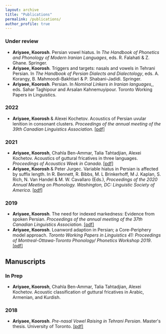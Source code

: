 ```yaml
---
layout: archive
title: "Publications"
permalink: /publications/
author_profile: true
---
```



<!-- layout: archive
title: "Publications"
permalink: /publications/
author_profile: true
redirect_from:
  - /resume
 -->
<!-- {% include base_path %} -->

<!-- Publications -->

### Under review
* **Ariyaee, Koorosh**. Persian vowel hiatus. In *The Handbook of Phonetics and Phonology of Modern Iranian Languages*, eds. R. Falahati & Z.
Ghane. Springer.
* **Ariyaee, Koorosh**. Triggers and targets: nasals and vowels in Tehrani Persian. In *The Handbook of Persian Dialects and Dialectology*, eds. A.
Korangy, B. Mahmoodi-Bakhtiari & P. Shabani-Jadidi. Springer.
* **Ariyaee, Koorosh**. Persian. In *Nominal Linkers in Iranian languages,*, eds. Sahar Taghipour and Arsalan Kahnemuyipour. Toronto Working Papers in Linguistics.

### 2022
* **Ariyaee, Koorosh** & Alexei Kochetov. Acoustics of Persian uvular lenition in consonant clusters. *Proceedings of the annual meeting of the 39th
Canadian Linguistics Association.* [[pdf]](https://kooroshariyaee.github.io/files/Ariyaee_Kochetov_2022-Acoustics_of_Persian_uvular_lenition_in_consonant_clusters_CLA.pdf)

### 2021
* **Ariyaee, Koorosh**, Chahla Ben-Ammar, Talia Tahtadjian, Alexei Kochetov. Acoustics of guttural fricatives in three languages. *Proceedings of Acoustics Week in Canada.* [[pdf]](https://kooroshariyaee.github.io/files/Ariyaee_etal_AWC21.pdf)
* **Ariyaee, Koorosh** & Peter Jurgec. Variable hiatus in Persian is affected by suffix length.
In R. Bennett, R. Bibbs, M. L Brinkerhoff, M J. Kaplan, S. Rich, N. Van Handel & M. W.
Cavallaro (Eds.), *Proceedings of the 2020 Annual Meeting on Phonology.
Washington, DC: Linguistic Society of America*. [[pdf]](https://kooroshariyaee.github.io/files/Ariyaee-Jurgec-2021-Persian-hiatus.pdf)

### 2019
* **Ariyaee, Koorosh**. The need for indexed markedness: Evidence from spoken Persian.
*Proceedings of the annual meeting of the 37th Canadian Linguistics Association*. [[pdf]](https://kooroshariyaee.github.io/files/Ariyaee_CLA_2019.pdf)
* **Ariyaee, Koorosh**. Loanword adaption in Persian; a Core-Periphery model approach.
*Toronto Working Papers in Linguistics 41: Proceedings of Montreal-Ottawa-Toronto Phonology/
Phonetics Workshop 2019*. [[pdf]](https://kooroshariyaee.github.io/files/Ariyaee-2019-loanword-adaptation-Persian.pdf)

## **Manuscripts**
### In Prep
* **Ariyaee, Koorosh**, Chahla Ben-Ammar, Talia Tahtadjian, Alexei Kochetov. Acoustic classification of guttural fricatives in Arabic, Armenian,
and Kurdish.

### 2018
* **Ariyaee, Koorosh**. *Pre-nasal Vowel Raising in Tehrani Persian*. Master's thesis. University of Toronto. [[pdf]](https://kooroshariyaee.github.io/files/MA_Thesis_Ariyaee_2018.pdf)



<!-- ## Refereed Conference Presentations

* Summer 2015: Research Assistant
  * Github University
  * Duties included: Tagging issues
  * Supervisor: Professor Git

* Fall 2015: Research Assistant
  * Github University
  * Duties included: Merging pull requests
  * Supervisor: Professor Hub
  
## Non-refereed Conference Prsesentations

* Skill 1
* Skill 2
  * Sub-skill 2.1
  * Sub-skill 2.2
  * Sub-skill 2.3
* Skill 3

Publications
======
  <ul>{% for post in site.publications %}
    {% include archive-single-cv.html %}
  {% endfor %}</ul>
  
Talks
======
  <ul>{% for post in site.talks %}
    {% include archive-single-talk-cv.html %}
  {% endfor %}</ul>
  
Teaching
======
  <ul>{% for post in site.teaching %}
    {% include archive-single-cv.html %}
  {% endfor %}</ul>
  
Service and leadership
======
* Currently signed in to 43 different slack teams -->

<!-- {% if author.googlescholar %}
  You can also find my articles on <u><a href="{{author.googlescholar}}">my Google Scholar profile</a>.</u>
{% endif %}

{% include base_path %}

{% for post in site.publications reversed %}
  {% include archive-single.html %}
{% endfor %} -->

